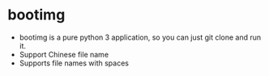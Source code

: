 # bootimg

- bootimg is a pure python 3 application, so you can just git clone and run it. 
- Support Chinese file name
- Supports file names with spaces


